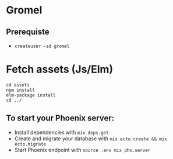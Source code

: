 # Gromel

## Prerequiste

  * `createuser -sd gromel`

# Fetch assets (Js/Elm)

```
cd assets
npm install
elm-package install
cd ../
```

## To start your Phoenix server:

  * Install dependencies with `mix deps.get`
  * Create and migrate your database with `mix ecto.create && mix ecto.migrate`
  * Start Phoenix endpoint with `source .env mix phx.server`
